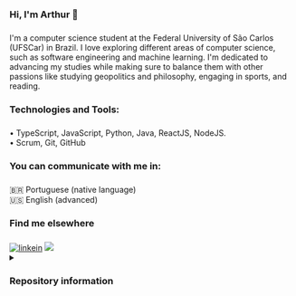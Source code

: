 <h3 align="left">Hi, I'm Arthur 👋</h3>

###

<p align="left">I'm a computer science student at the Federal University of São Carlos (UFSCar) in Brazil. I love exploring different areas of computer science, such as software engineering and machine learning. I'm dedicated to advancing my studies while making sure to balance them with other passions like studying geopolitics and philosophy, engaging in sports, and reading.</p>

###

<h3 align="left">Technologies and Tools:</h3>

###

<p align="left">• TypeScript, JavaScript, Python, Java, ReactJS, NodeJS.<br>• Scrum, Git, GitHub</p>

###

<h3 align="left">You can communicate with me in:</h3>

###

<p align="left">🇧🇷 Portuguese (native language)<br>🇺🇸 English (advanced)</p>

###

<h3 align="left">Find me elsewhere</h3>

###

<div align="left">
<div>
  <a href="https://www.linkedin.com/in/arthurbfonseca/" target="_blank"><img src="https://img.shields.io/badge/LinkedIn-0A66C2.svg?style=for-the-badge&logo=LinkedIn&logoColor=white" alt="linkein"></a>
  <a href = "mailto:arthurbfonseca27@gmail.com"><img src="https://img.shields.io/badge/-Gmail-%23333?style=for-the-badge&logo=gmail&logoColor=white" target="_blank"></a>  
</div>
</div>

<details>
  <summary><h3 align="left">Repository information</h3></summary>
  <div align="left">
    <img height="130" src="https://github-readme-stats-git-masterrstaa-rickstaa.vercel.app/api?username=arthurbfonseca27&show_icons=true&include_all_commits=true&theme=github_dark"/>
    <img height="130" src="https://github-readme-stats-git-masterrstaa-rickstaa.vercel.app/api/top-langs/?username=arthurbfonseca27&layout=compact&theme=github_dark" />
    <img height="130" src="https://github-profile-summary-cards.vercel.app/api/cards/stats?username=arthurbfonseca27&theme=github_dark"/>
  </div>
  <div align="left">
    <img height="130" src="https://github-profile-summary-cards.vercel.app/api/cards/profile-details?username=arthurbfonseca27&theme=github_dark"/>
    <img height="130" src="http://github-readme-streak-stats.herokuapp.com/?user=arthurbfonseca27&theme=github_dark&date_format=M%20j%5B%2C%20Y%5D" />
  </div>
</details>

###



